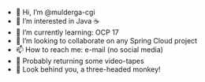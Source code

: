 - 👋 Hi, I’m @mulderga-cgi
- 👀 I’m interested in Java ☕️
- 🌱 I’m currently learning: OCP 17
- 💞️ I’m looking to collaborate on any Spring Cloud project
- 📫 How to reach me: e-mail (no social media)
- 📼 Probably returning some video-tapes
- 🐒 Look behind you, a three-headed monkey!
